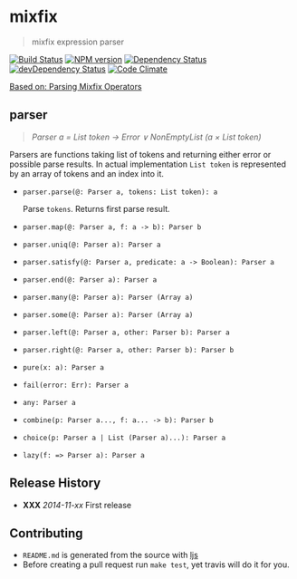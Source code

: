 # mixfix

> mixfix expression parser

[![Build Status](https://secure.travis-ci.org/phadej/mixfix.svg?branch=master)](http://travis-ci.org/phadej/mixfix)
[![NPM version](https://badge.fury.io/js/mixfix.svg)](http://badge.fury.io/js/mixfix)
[![Dependency Status](https://david-dm.org/phadej/mixfix.svg)](https://david-dm.org/phadej/mixfix)
[![devDependency Status](https://david-dm.org/phadej/mixfix/dev-status.svg)](https://david-dm.org/phadej/mixfix#info=devDependencies)
[![Code Climate](https://img.shields.io/codeclimate/github/phadej/mixfix.svg)](https://codeclimate.com/github/phadej/mixfix)

[Based on: Parsing Mixfix Operators](http://link.springer.com/chapter/10.1007%2F978-3-642-24452-0_5)


## parser

> *Parser a = List token → Error ∨ NonEmptyList (a × List token)*

Parsers are functions taking list of tokens and returning either error or possible parse results.
In actual implementation `List token` is represented by an array of tokens and an index into it.


- `parser.parse(@: Parser a, tokens: List token): a`

    Parse `tokens`. Returns first parse result.


- `parser.map(@: Parser a, f: a -> b): Parser b`


- `parser.uniq(@: Parser a): Parser a`


- `parser.satisfy(@: Parser a, predicate: a -> Boolean): Parser a`


- `parser.end(@: Parser a): Parser a`


- `parser.many(@: Parser a): Parser (Array a)`


- `parser.some(@: Parser a): Parser (Array a)`


- `parser.left(@: Parser a, other: Parser b): Parser a`


- `parser.right(@: Parser a, other: Parser b): Parser b`


- `pure(x: a): Parser a`


- `fail(error: Err): Parser a`


- `any: Parser a`


- `combine(p: Parser a..., f: a... -> b): Parser b`


- `choice(p: Parser a | List (Parser a)...): Parser a`


- `lazy(f: => Parser a): Parser a`



## Release History

- **XXX** *2014-11-xx* First release

## Contributing

- `README.md` is generated from the source with [ljs](https://github.com/phadej/ljs)
- Before creating a pull request run `make test`, yet travis will do it for you.
